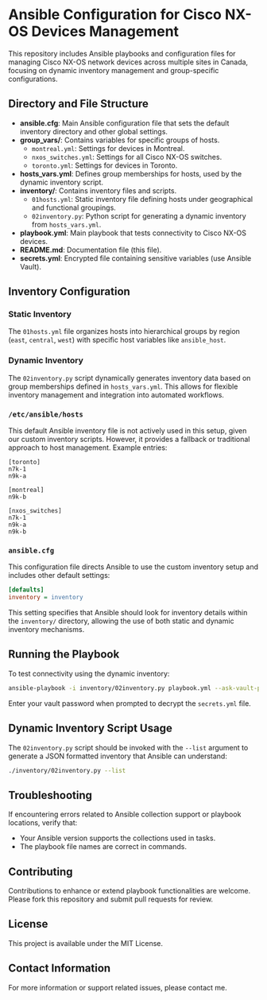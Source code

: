 
# Ansible Configuration for Cisco NX-OS Devices Management

This repository includes Ansible playbooks and configuration files for managing Cisco NX-OS network devices across multiple sites in Canada, focusing on dynamic inventory management and group-specific configurations.

## Directory and File Structure

- **ansible.cfg**: Main Ansible configuration file that sets the default inventory directory and other global settings.
- **group_vars/**: Contains variables for specific groups of hosts.
  - `montreal.yml`: Settings for devices in Montreal.
  - `nxos_switches.yml`: Settings for all Cisco NX-OS switches.
  - `toronto.yml`: Settings for devices in Toronto.
- **hosts_vars.yml**: Defines group memberships for hosts, used by the dynamic inventory script.
- **inventory/**: Contains inventory files and scripts.
  - `01hosts.yml`: Static inventory file defining hosts under geographical and functional groupings.
  - `02inventory.py`: Python script for generating a dynamic inventory from `hosts_vars.yml`.
- **playbook.yml**: Main playbook that tests connectivity to Cisco NX-OS devices.
- **README.md**: Documentation file (this file).
- **secrets.yml**: Encrypted file containing sensitive variables (use Ansible Vault).

## Inventory Configuration

### Static Inventory

The `01hosts.yml` file organizes hosts into hierarchical groups by region (`east`, `central`, `west`) with specific host variables like `ansible_host`.

### Dynamic Inventory

The `02inventory.py` script dynamically generates inventory data based on group memberships defined in `hosts_vars.yml`. This allows for flexible inventory management and integration into automated workflows.

### `/etc/ansible/hosts`

This default Ansible inventory file is not actively used in this setup, given our custom inventory scripts. However, it provides a fallback or traditional approach to host management. Example entries:
```plaintext
[toronto]
n7k-1
n9k-a

[montreal]
n9k-b

[nxos_switches]
n7k-1
n9k-a
n9k-b
```

### `ansible.cfg`

This configuration file directs Ansible to use the custom inventory setup and includes other default settings:
```ini
[defaults]
inventory = inventory
```
This setting specifies that Ansible should look for inventory details within the `inventory/` directory, allowing the use of both static and dynamic inventory mechanisms.

## Running the Playbook

To test connectivity using the dynamic inventory:

```bash
ansible-playbook -i inventory/02inventory.py playbook.yml --ask-vault-pass
```

Enter your vault password when prompted to decrypt the `secrets.yml` file.

## Dynamic Inventory Script Usage

The `02inventory.py` script should be invoked with the `--list` argument to generate a JSON formatted inventory that Ansible can understand:

```bash
./inventory/02inventory.py --list
```

## Troubleshooting

If encountering errors related to Ansible collection support or playbook locations, verify that:
- Your Ansible version supports the collections used in tasks.
- The playbook file names are correct in commands.

## Contributing

Contributions to enhance or extend playbook functionalities are welcome. Please fork this repository and submit pull requests for review.

## License

This project is available under the MIT License.



## Contact Information

For more information or support related issues, please contact me.
